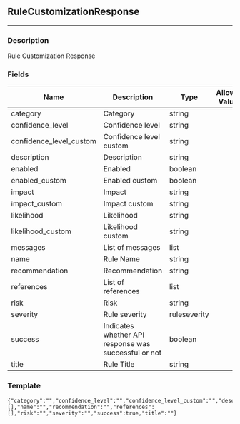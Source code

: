 ## RuleCustomizationResponse
---
### Description
Rule Customization Response
### Fields
| Name | Description | Type | Allowed Values | Required |
| ---- | ----------- | ---- | -------------- | -------- |
| category | Category | string |  | false |
| confidence_level | Confidence level | string |  | false |
| confidence_level_custom | Confidence level custom | string |  | false |
| description | Description | string |  | false |
| enabled | Enabled | boolean |  | false |
| enabled_custom | Enabled custom | boolean |  | false |
| impact | Impact | string |  | false |
| impact_custom | Impact custom | string |  | false |
| likelihood | Likelihood | string |  | false |
| likelihood_custom | Likelihood custom | string |  | false |
| messages | List of messages | list |  | false |
| name | Rule Name | string |  | false |
| recommendation | Recommendation | string |  | false |
| references | List of references | list |  | false |
| risk | Risk | string |  | false |
| severity | Rule severity | ruleseverity |  | false |
| success | Indicates whether API response was successful or not | boolean |  | false |
| title | Rule Title | string |  | false |
### Template
```
{"category":"","confidence_level":"","confidence_level_custom":"","description":"","enabled":true,"enabled_custom":true,"impact":"","impact_custom":"","likelihood":"","likelihood_custom":"","messages":[],"name":"","recommendation":"","references":[],"risk":"","severity":"","success":true,"title":""}
```
